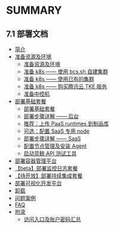 # SUMMARY

## 7.1 部署文档
* [简介](index.md)
* [准备资源及环境]()
    * [准备资源及环境](prepare.md)
    * [准备 k8s —— 使用 bcs.sh 自建集群](get-k8s-create-bcssh.md)
    * [准备 k8s —— 使用已有的集群](get-k8s-import-kubeconfig.md)
    * [准备 k8s —— 购买腾讯云 TKE 服务](get-k8s-purchase-tke.md)
    * [准备中控机](prepare-bkctrl.md)
* [部署基础套餐]()
    * [部署基础套餐](install-bkce.md)
    * [部署步骤详解 —— 后台](manual-install-bkce.md)
    * [推荐：上传 PaaS runtimes 到制品库](paas-upload-runtimes.md)
    * [可选：配置 SaaS 专用 node](saas-dedicated-node.md)
    * [部署步骤详解 —— SaaS](manual-install-saas.md)
    * [配置节点管理及安装 Agent](config-nodeman.md)
    * [启动蓝鲸 API 测试工具](run-apicheck.md)
* [部署容器管理平台](install-bcs.md)
* [【beta】部署监控日志套餐](install-co-suite.md)
* [【待开放】部署持续集成套餐](install-ci-suite.md)
* [部署可视化开发平台](install-lesscode.md)
* [卸载](uninstall.md)
* [问题案例](troubles.md)
* [FAQ](faq.md)
* [附录]()
    * [访问入口及账户密码汇总](access.md)
